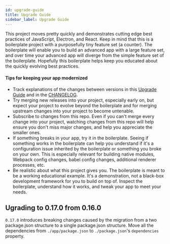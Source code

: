 ```yaml
---
id: upgrade-guide
title: Upgrade Guide
sidebar_label: Upgrade Guide
---
```


This project moves pretty quickly and demonstrates cutting edge best practices of JavaScript, Electron, and React. Keep in mind that this is a boilerplate project with a purposefully tiny feature set (a counter). The boilerplate will enable you to build an advanced app with a large feature set, and over time your advanced app will diverge from the simple feature set of the boilerplate. Hopefully this boilerplate helps keep you educated about the quickly evolving best practices.

#### Tips for keeping your app modernized
* Track explanations of the changes between versions in this [Upgrade Guide](https://electron-react-boilerplate.js.org/docs/upgrade-guide#ugrading-to-0170-from-0160) and in the [CHANGELOG](https://github.com/electron-react-boilerplate/electron-react-boilerplate/blob/next/CHANGELOG.md).
* Try merging new releases into your project, especially early on, but expect your project to evolve beyond the boilerplate and for merging upstream changes into your project to become untenable.
* Subscribe to changes from this repo. Even if you can't merge every change into your project, watching changes from this repo will help ensure you don't miss major changes, and help you appreciate the smaller ones.
* If something breaks in your app, try it in the boilerplate. Seeing if something works in the boilerplate can help you understand if it's a configuration issue inherited by the boilerplate or something you broke on your own. This is especially relevant for building native modules, Webpack config changes, babel config changes, additional renderer processes, etc.
* Be realistic about what this project gives you. The boilerplate is meant to be a working educational example. It's a demonstration, not a black-box development framework for you to build on top of. Inspect the boilerplate, understand how it works, and tweak your app to meet your needs.

## Ugrading to 0.17.0 from 0.16.0

`0.17.0` introduces breaking changes caused by the migration from a two package.json structure to a single package.json structure. Move all the dependencies from `./app/package.json` to `./package.json`'s `dependencies` property.

